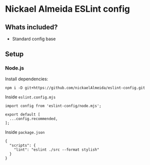 
# Nickael Almeida ESLint config

## Whats included?

- Standard config base

## Setup

### Node.js

Install dependencies:
```
npm i -D git+https://github.com/nickaelAlmeida/eslint-config.git
```
Inside `eslint.config.mjs`
```
import config from 'eslint-config/node.mjs';

export default [
  ...config.recommended,
];
```
Inside `package.json`
```
{
  "scripts": {
    "lint": "eslint ./src --format stylish"
  }
}
```